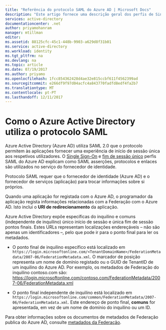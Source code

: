 ```yaml
---
title: "Referência do protocolo SAML do Azure AD | Microsoft Docs"
description: "Este artigo fornece uma descrição geral dos perfis de Single Sign-On e única Sign-Out SAML no Azure Active Directory."
services: active-directory
documentationcenter: .net
author: priyamohanram
manager: mtillman
editor: 
ms.assetid: 88125cfc-45c1-448b-9903-a629d8f31b01
ms.service: active-directory
ms.workload: identity
ms.tgt_pltfrm: na
ms.devlang: na
ms.topic: article
ms.date: 07/19/2017
ms.author: priyamo
ms.openlocfilehash: 1fcc854362428d4ae32e815ccbf611f4562399ad
ms.sourcegitcommit: e266df9f97d04acfc4a843770fadfd8edf4fa2b7
ms.translationtype: MT
ms.contentlocale: pt-PT
ms.lasthandoff: 12/11/2017
---
```

# <a name="how-azure-active-directory-uses-the-saml-protocol"></a>Como o Azure Active Directory utiliza o protocolo SAML
Azure Active Directory (Azure AD) utiliza SAML 2.0 que o protocolo permitem às aplicações fornecer uma experiência de início de sessão única aos respetivos utilizadores. O [Single Sign-On](active-directory-single-sign-on-protocol-reference.md) e [fim de sessão único](active-directory-single-sign-out-protocol-reference.md) perfis SAML do Azure AD explicam como SAML asserções, protocolos e enlaces são utilizados no serviço do fornecedor de identidade.

Protocolo SAML requer que o fornecedor de identidade (Azure AD) e o fornecedor de serviços (aplicação) para trocar informações sobre si próprios.

Quando uma aplicação for registada com o Azure AD, o programador da aplicação regista informações relacionadas com a Federação com o Azure AD. Isto inclui o **URI de redirecionamento** da aplicação.

Azure Active Directory expõe específicas do inquilino e comuns (independente de inquilino) único início de sessão e única fim de sessão pontos finais. Estes URLs representam localizações endereçáveis – não são apenas um identificadores –, pelo que pode ir para o ponto final para ler os metadados.

* O ponto final de inquilino específico está localizado em `https://login.microsoftonline.com/<TenantDomainName>/FederationMetadata/2007-06/FederationMetadata.xml`.  O <TenantDomainName> marcador de posição representa um nome de domínio registado ou o GUID de TenantID de um inquilino do Azure AD. Por exemplo, os metadados de Federação do inquilino contoso.com são: https://login.microsoftonline.com/contoso.com/FederationMetadata/2007-06/FederationMetadata.xml

* O ponto final independente de inquilino está localizado em `https://login.microsoftonline.com/common/FederationMetadata/2007-06/FederationMetadata.xml`. Este endereço de ponto final, **comuns** for apresentada, em vez de um nome de domínio do inquilino ou um ID.

Para obter informações sobre os documentos de metadados de Federação publica do Azure AD, consulte [metadados da Federação](active-directory-federation-metadata.md).
